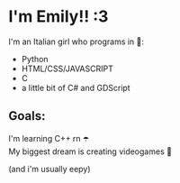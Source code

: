 
# I'm Emily!! :3  
I'm an Italian girl who programs in 🐙:
- Python  
- HTML/CSS/JAVASCRIPT  
- C   
- a little bit of C# and GDScript
## Goals:
I'm learning C++ rn ☂️    
My biggest dream is creating videogames 🩷  

(and i'm usually eepy)  
<!---
imEmilyy/imEmilyy is a ✨ special ✨ repository because its `README.md` (this file) appears on your GitHub profile.
You can click the Preview link to take a look at your changes.
--->
